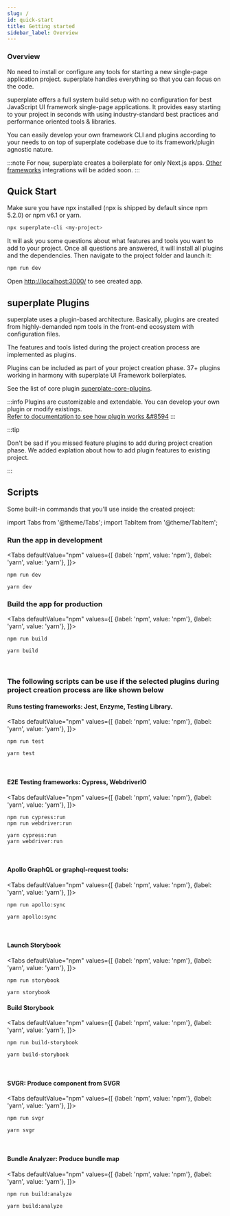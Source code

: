 ```yaml
---
slug: /
id: quick-start
title: Getting started
sidebar_label: Overview
---
```



### Overview
No need to install or configure any tools for starting a new single-page application project. superplate handles everything so that you can focus on the code.

superplate offers a full system build setup with no configuration for best JavaScript UI framework single-page applications. 
It provides easy starting to your project in seconds with using industry-standard best practices and performance oriented tools & libraries.


You can easily develop your own framework CLI and plugins according to your needs to on top of superplate codebase due to its framework/plugin agnostic nature.


:::note
For now, superplate creates a boilerplate for only Next.js apps. [Other frameworks](https://github.com/pankod/superplate#coming-soon) integrations will be added soon.
:::
## Quick Start

Make sure you have npx installed (npx is shipped by default since npm 5.2.0) or npm v6.1 or yarn.

```bash
npx superplate-cli <my-project>
```
It will ask you some questions about what features and tools you want to add to your project.
Once all questions are answered, it will install all plugins and the dependencies. Then navigate to the project folder and launch it:

```bash
npm run dev
```

Open [http://localhost:3000/](http://localhost:3000/) to see created app.


## superplate Plugins
superplate uses a plugin-based architecture. Basically, plugins are created from highly-demanded npm tools in the front-end ecosystem with configuration files. 

The features and tools listed during the project creation process are implemented as plugins.

Plugins can be included as part of your project creation phase. 37+ plugins working in harmony with superplate UI Framework boilerplates.

See the list of core plugin [superplate-core-plugins](https://github.com/pankod/superplate-core-plugins). 

:::info
Plugins are customizable and extendable. You can develop your own plugin or modify existings.  
[Refer to documentation to see how plugin works &#8594](development/how-it-works)
:::



:::tip

Don't be sad if you missed feature plugins to add during project creation phase. We added explation about how to add plugin features to existing project.

:::


## Scripts

Some built-in commands that you'll use inside the created project:

import Tabs from '@theme/Tabs';
import TabItem from '@theme/TabItem';


### Run the app in development

<Tabs
  defaultValue="npm"
  values={[
    {label: 'npm', value: 'npm'},
    {label: 'yarn', value: 'yarn'},
  ]}>
  <TabItem value="npm">

```
npm run dev
```
  </TabItem>
  
  <TabItem value="yarn">

```
yarn dev
```
  </TabItem>
</Tabs>


### Build the app for production

<Tabs
  defaultValue="npm"
  values={[
    {label: 'npm', value: 'npm'},
    {label: 'yarn', value: 'yarn'},
  ]}>
  <TabItem value="npm">

```
npm run build
```
  </TabItem>
  
  <TabItem value="yarn">

```
yarn build
```
  </TabItem>
</Tabs>

<br />

### The following scripts can be use if the selected plugins during project creation process are like shown below 

#### Runs testing frameworks: Jest, Enzyme, Testing Library.

<Tabs
  defaultValue="npm"
  values={[
    {label: 'npm', value: 'npm'},
    {label: 'yarn', value: 'yarn'},
  ]}>
  <TabItem value="npm">

```
npm run test
```
  </TabItem>
  
  <TabItem value="yarn">

```
yarn test
```
  </TabItem>
</Tabs>

<br />

#### E2E Testing frameworks: Cypress, WebdriverIO

<Tabs
  defaultValue="npm"
  values={[
    {label: 'npm', value: 'npm'},
    {label: 'yarn', value: 'yarn'},
  ]}>
  <TabItem value="npm">

```
npm run cypress:run
npm run webdriver:run
```
  </TabItem>
  
  <TabItem value="yarn">

```
yarn cypress:run
yarn webdriver:run
```
  </TabItem>
</Tabs>

<br />

#### Apollo GraphQL or graphql-request tools:

<Tabs
  defaultValue="npm"
  values={[
    {label: 'npm', value: 'npm'},
    {label: 'yarn', value: 'yarn'},
  ]}>
  <TabItem value="npm">

```
npm run apollo:sync
```
  </TabItem>
  
  <TabItem value="yarn">

```
yarn apollo:sync
```
  </TabItem>
</Tabs>

<br />

#### Launch Storybook 

<Tabs
  defaultValue="npm"
  values={[
    {label: 'npm', value: 'npm'},
    {label: 'yarn', value: 'yarn'},
  ]}>
  <TabItem value="npm">

```
npm run storybook
```
  </TabItem>
  
  <TabItem value="yarn">

```
yarn storybook
```
  </TabItem>
</Tabs>

#### Build Storybook

<Tabs
  defaultValue="npm"
  values={[
    {label: 'npm', value: 'npm'},
    {label: 'yarn', value: 'yarn'},
  ]}>
  <TabItem value="npm">

```
npm run build-storybook
```
  </TabItem>
  
  <TabItem value="yarn">

```
yarn build-storybook
```
  </TabItem>
</Tabs>



<br />

#### SVGR: Produce component from SVGR

<Tabs
  defaultValue="npm"
  values={[
    {label: 'npm', value: 'npm'},
    {label: 'yarn', value: 'yarn'},
  ]}>
  <TabItem value="npm">

```
npm run svgr
```
  </TabItem>
  
  <TabItem value="yarn">

```
yarn svgr
```
  </TabItem>
</Tabs>

<br />

#### Bundle Analyzer: Produce bundle map

<Tabs
  defaultValue="npm"
  values={[
    {label: 'npm', value: 'npm'},
    {label: 'yarn', value: 'yarn'},
  ]}>
  <TabItem value="npm">

```
npm run build:analyze
```
  </TabItem>
  
  <TabItem value="yarn">

```
yarn build:analyze
```
  </TabItem>
</Tabs>